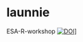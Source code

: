 # launnie
ESA-R-workshop
[![DOI](https://zenodo.org/badge/224304068.svg)](https://zenodo.org/badge/latestdoi/224304068)]
